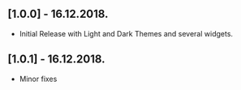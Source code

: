## [1.0.0] - 16.12.2018.

* Initial Release with Light and Dark Themes and several widgets.

## [1.0.1] - 16.12.2018.

* Minor fixes